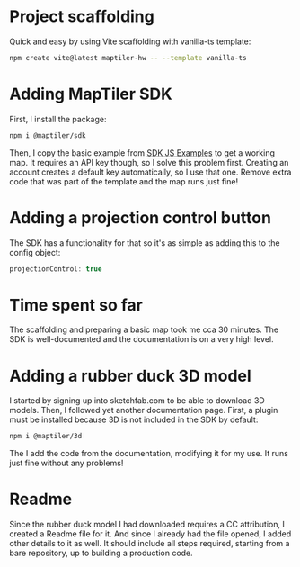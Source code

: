 # Project scaffolding

Quick and easy by using Vite scaffolding with vanilla-ts template:

```sh
npm create vite@latest maptiler-hw -- --template vanilla-ts
```

# Adding MapTiler SDK

First, I install the package:

```sh
npm i @maptiler/sdk
```

Then, I copy the basic example from [SDK JS Examples](https://docs.maptiler.com/sdk-js/examples/ts-get-started/) to get a working map. It requires an API key though, so I solve this problem first. Creating an account creates a default key automatically, so I use that one. Remove extra code that was part of the template and the map runs just fine!

# Adding a projection control button

The SDK has a functionality for that so it's as simple as adding this to the config object:

```ts
projectionControl: true
```

# Time spent so far

The scaffolding and preparing a basic map took me cca 30 minutes. The SDK is well-documented and the documentation is on a very high level.

# Adding a rubber duck 3D model

I started by signing up into sketchfab.com to be able to download 3D models. Then, I followed yet another documentation page. First, a plugin must be installed because 3D is not included in the SDK by default:

```sh
npm i @maptiler/3d
```

The I add the code from the documentation, modifying it for my use. It runs just fine without any problems!

# Readme

Since the rubber duck model I had downloaded requires a CC attribution, I created a Readme file for it. And since I already had the file opened, I added other details to it as well. It should include all steps required, starting from a bare repository, up to building a production code.
